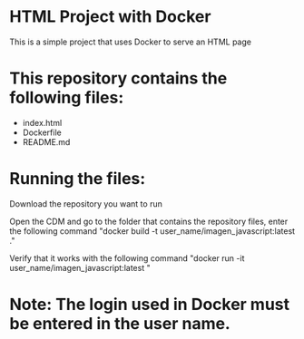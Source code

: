 # HTML Project with Docker

This is a simple project that uses Docker to serve an HTML page

# This repository contains the following files:
- index.html
- Dockerfile
- README.md

# Running the files:
Download the repository you want to run

Open the CDM and go to the folder that contains the repository files, enter the following command "docker build -t user_name/imagen_javascript:latest ."

Verify that it works with the following command "docker run -it user_name/imagen_javascript:latest "

# Note: The login used in Docker must be entered in the user name.
